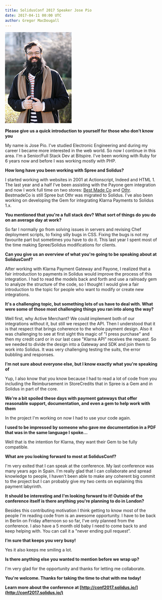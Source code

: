 ```yaml
---
title: SolidusConf 2017 Speaker Jose Pio 
date: 2017-04-11 00:00 UTC
author: Gregor MacDougall 
---
```


![SolidusConf Speaker Jose Pio](2017-04-12-Solidusconf-2017-speaker-jose-pio.jpg)

**Please give us a quick introduction to yourself for those who don’t know you**

My name is Jose Pio. I’ve studied Electronic Engineering and during my career I became more interested in the web world. So now I continue in this area. I'm a Senior/Full Stack Dev at Bitspire. I've been working with Ruby for 6 years now and before I was working mostly with PHP.

**How long have you been working with Spree and Solidus?**

I started working with websites in 2001 at Actionscript, Indeed and HTML 1. The last year and a half I’ve been assisting with the Payone gem integration and now I work full time on two stores: [Best Made Co](http://bestmadeco.com) and [Othr](https://www.othr.com). BestmadeCo is still Spree but Othr was migrated to Solidus. I've also been working on developing the Gem for integrating Klarna Payments to Solidus 1.x. 

**You mentioned that you're a full stack dev? What sort of things do you do on an average day at work?**

So far I normally go from solving issues in servers and revising Chef deployment scripts, to fixing silly bugs in CSS. Fixing the bugs is not my favourite part but sometimes you have to do it. This last year I spent most of the time making Spree/Solidus modifications for clients.

**Can you give us an overview of what you're going to be speaking about at SolidusConf?**

After working with Klarna Payment Gateway and Payone, I realized that a fair introduction to payments in Solidus would improve the process of this integration. I had to read the models back and forth and use a railroady gem to analyze the structure of the code, so I thought I would give a fair introduction to the topic for people who want to modify or create new integrations. 

**It's a challenging topic, but something lots of us have to deal with. What were some of those most challenging things you ran into along the way?**

Well first, why Active Merchant? We could implement both of our integrations without it, but still we respect the API. Then I understood that it is that respect that brings coherence to the whole payment design. Also it was challenging to see at first sight this magic of "I press purchase" and then my credit card or in our last case "Klarna API" receives the request. So we needed to divide the design into a Gateway and SDK and join them to work into Solidus. It was very challenging testing the suits, the error bubbling and responses.

**I’m not sure about everyone else, but I know exactly what you're speaking of**

Yup, I also know that you know because I had to read a lot of code from you including the Reimbursement in StoreCredits that in Spree is a Gem and in Solidus in part of the core. 

**We're a bit spoiled these days with payment gateways that offer reasonable support, documentation, and even a gem to help work with them**

In the project I'm working on now I had to use your code again. 

**I used to be impressed by someone who gave me documentation in a PDF that was in the same language I spoke...**

Well that is the intention for Klarna, they want their Gem to be fully compatible. 

**What are you looking forward to most at SolidusConf?**

I'm very exited that I can speak at the conference. My last conference was many years ago in Spain. I'm really glad that I can collaborate and spread knowledge to people, I haven't been able to make any coherent big commit to the project but I can probably give my two cents on explaining this payment labyrinth. 

**It should be interesting and I'm looking forward to it! Outside of the conference itself is there anything you're planning to do in London?**

Besides this contributing motivation I think getting to know most of the people I'm reading code from is an awesome opportunity. I have to be back in Berlin on Friday afternoon so so far, I've only planned from the conference. I also have a 5 month old baby I need to come back to and keep helping with. You can call it a "never ending pull request”. 

**I’m sure that keeps you very busy!**

Yes it also keeps me smiling a lot. 

**Is there anything else you wanted to mention before we wrap up?**

I'm very glad for the opportunity and thanks for letting me collaborate. 

**You're welcome. Thanks for taking the time to chat with me today!**

**Learn more about the conference at [http://conf2017.solidus.io/](http://conf2017.solidus.io/)**
